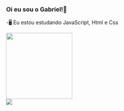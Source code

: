 ###   Oi eu sou o Gabriel!👋
-🖥️ Eu estou estudando JavaScript, Html e Css

<div>
  <a href="https://github.com/Garycks5">
    <img height="180em" = src="https://github-readme-stats.vercel.app/api?username=Garycks5&show_icons=true&theme=gruvbox&incluide_all_commits_private=true"/>
    
 </div>
 <div>
    <a href = "mailto:gabrielrick1990@gmail.com"><img src="https://img.shields.io/badge/-Gmail-%23333?style=for-the-badge&logo=gmail&logoColor=white" target="_blank"></a>
    
 </div
